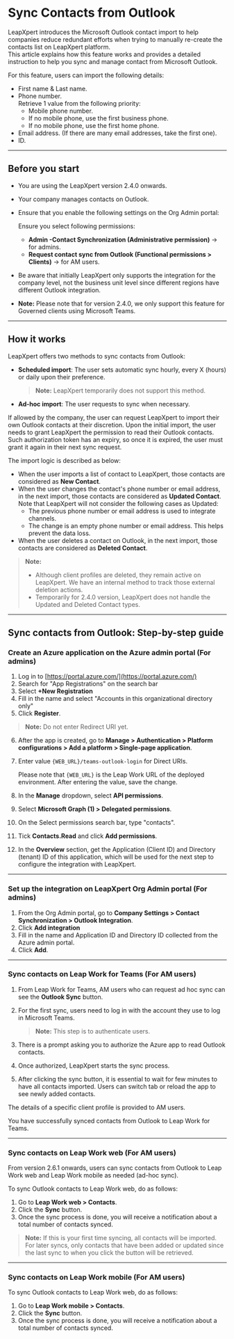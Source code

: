 # Sync Contacts from Outlook

LeapXpert introduces the Microsoft Outlook contact import to help companies reduce redundant efforts when trying
to manually re-create the contacts list on LeapXpert platform.  
This article explains how this feature works and provides a detailed instruction to help you sync and manage contact from Microsoft Outlook.  

For this feature, users can import the following details:
- First name & Last name.
- Phone number.  
  Retrieve 1 value from the following priority:
  - Mobile phone number.
  - If no mobile phone, use the first business phone.
  - If no mobile phone, use the first home phone.
- Email address. (If there are many email addresses, take the first one).
- ID.

---

## Before you start
- You are using the LeapXpert version 2.4.0 onwards.
- Your company manages contacts on Outlook.
- Ensure that you enable the following settings on the Org Admin portal:

  Ensure you select following permissions:
  - **Admin -Contact Synchronization (Administrative permission)** -> for admins. 
  - **Request contact sync from Outlook (Functional permissions > Clients)** -> for AM users.

- Be aware that initially LeapXpert only supports the integration for the company level, not the business unit level since different regions have different Outlook integration.
- **Note:** Please note that for version 2.4.0, we only support this feature for Governed clients using Microsoft Teams.

---

## How it works
LeapXpert offers two methods to sync contacts from Outlook:
- **Scheduled import**: The user sets automatic sync hourly, every X (hours) or daily upon their preference.  
  >**Note:** LeapXpert temporarily does not support this method.
- **Ad-hoc import**: The user requests to sync when necessary.  

If allowed by the company, the user can request LeapXpert to import their own Outlook contacts at their discretion. Upon the initial import, the user needs to grant LeapXpert the permission to read their Outlook contacts. Such authorization token has an expiry, so once it is expired, the user must grant it again in their next sync request.

The import logic is described as below: 
- When the user imports a list of contact to LeapXpert, those contacts are considered as **New Contact**.
- When the user changes the contact's phone number or email address, in the next import, those contacts are considered as **Updated Contact**.  
  Note that LeapXpert will not consider the following cases as Updated:
  - The previous phone number or email address is used to integrate channels.
  - The change is an empty phone number or email address. This helps prevent the data loss.
- When the user deletes a contact on Outlook, in the next import, those contacts are considered as **Deleted Contact**.  

>**Note:**
>- Although client profiles are deleted, they remain active on LeapXpert. We have an internal method to track those external deletion actions.
>- Temporarily for 2.4.0 version, LeapXpert does not handle the Updated and Deleted Contact types.

---

## Sync contacts from Outlook: Step-by-step guide

### Create an Azure application on the Azure admin portal (For admins)
1. Log in to [https://portal.azure.com/](https://portal.azure.com/)
2. Search for "App Registrations" on the search bar
3. Select **+New Registration**
4. Fill in the name and select "Accounts in this organizational directory only"
5. Click **Register**.  

>**Note:** Do not enter Redirect URI yet.

6. After the app is created, go to **Manage > Authentication > Platform configurations > Add a platform > Single-page application**.  
7. Enter value `{WEB_URL}/teams-outlook-login` for Direct URIs.  

   Please note that `{WEB_URL}` is the Leap Work  URL of the deployed environment. After entering the value, save the change.
8. In the **Manage** dropdown, select **API permissions**.
9. Select **Microsoft Graph (1) > Delegated permissions**.
10. On the Select permissions search bar, type "contacts".
11. Tick **Contacts.Read** and click **Add permissions**.
12. In the **Overview** section, get the Application (Client ID) and Directory (tenant) ID of this application, which will be used for the next step to configure the integration with LeapXpert.

---

### Set up the integration on LeapXpert Org Admin portal (For admins)
1. From the Org Admin portal, go to **Company Settings > Contact Synchronization > Outlook Integration**.
2. Click **Add integration**
3. Fill in the name and Application ID and Directory ID collected from the Azure admin portal.
4. Click **Add**.

---

### Sync contacts on Leap Work for Teams (For AM users)
1. From Leap Work for Teams, AM users who can request ad hoc sync can see the **Outlook Sync** button. 
2. For the first sync, users need to log in with the account they use to log in Microsoft Teams.  

   >**Note:** This step is to authenticate users.
3. There is a prompt asking you to authorize the Azure app to read Outlook contacts.
4. Once authorized, LeapXpert starts the sync process.
5. After clicking the sync button, it is essential to wait for few minutes to have all contacts imported. Users can switch tab or reload the app to see newly added contacts.

The details of a specific client profile is provided to AM users.  

You have successfully synced contacts from Outlook to Leap Work for Teams.

---

### Sync contacts on Leap Work web (For AM users)
From version 2.6.1 onwards, users can sync contacts from Outlook to Leap Work web and Leap Work mobile as needed (ad-hoc sync).  

To sync Outlook contacts to Leap Work web, do as follows:
1. Go to **Leap Work web > Contacts**.
2. Click the **Sync** button. 
3. Once the sync process is done, you will receive a notification about a total number of contacts synced.  

>**Note:** If this is your first time syncing, all contacts will be imported. For later syncs, only contacts that have been added or updated since the last sync to when you click the button will be retrieved.

---

### Sync contacts on Leap Work mobile (For AM users)
To sync Outlook contacts to Leap Work web, do as follows:
1. Go to **Leap Work mobile > Contacts**.
2. Click the **Sync** button. 
3. Once the sync process is done, you will receive a notification about a total number of contacts synced.
